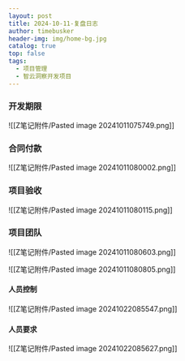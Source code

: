 ```yaml
---
layout: post
title: 2024-10-11-复盘日志
author: timebusker
header-img: img/home-bg.jpg
catalog: true
top: false
tags:
  - 项目管理
  - 智云洞察开发项目
---
```

### 开发期限

![[Z笔记附件/Pasted image 20241011075749.png]]


### 合同付款
![[Z笔记附件/Pasted image 20241011080002.png]]


### 项目验收
![[Z笔记附件/Pasted image 20241011080115.png]]

### 项目团队
![[Z笔记附件/Pasted image 20241011080603.png]]

![[Z笔记附件/Pasted image 20241011080805.png]]

#### 人员控制
![[Z笔记附件/Pasted image 20241022085547.png]]
#### 人员要求
![[Z笔记附件/Pasted image 20241022085627.png]]


